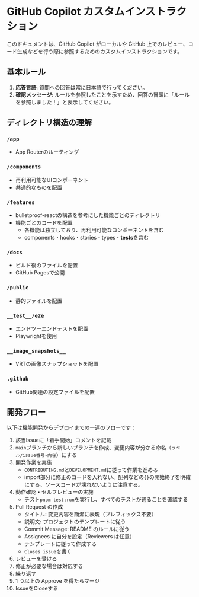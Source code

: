 # GitHub Copilot カスタムインストラクション

このドキュメントは、GitHub Copilot がローカルや GitHub 上でのレビュー、コード生成などを行う際に参照するためのカスタムインストラクションです。

## 基本ルール

1. **応答言語**: 質問への回答は常に日本語で行ってください。
2. **確認メッセージ**: ルールを参照したことを示すため、回答の冒頭に「ルールを参照しました！」と表示してください。

## ディレクトリ構造の理解

### `/app`

- App Routerのルーティング

### `/components`

- 再利用可能なUIコンポーネント
- 共通的なものを配置

### `/features`

- bulletproof-reactの構造を参考にした機能ごとのディレクトリ
- 機能ごとのコードを配置
  - 各機能は独立しており、再利用可能なコンポーネントを含む
  - components・hooks・stories・types・**tests**を含む

### `/docs`

- ビルド後のファイルを配置
- GitHub Pagesで公開

### `/public`

- 静的ファイルを配置

### `__test__/e2e`

- エンドツーエンドテストを配置
- Playwrightを使用

### `__image_snapshots__`

- VRTの画像スナップショットを配置

### `.github`

- GitHub関連の設定ファイルを配置

## 開発フロー

以下は機能開発からデプロイまでの一連のフローです：

1. 該当Issueに「着手開始」コメントを記載
2. `main`ブランチから新しいブランチを作成、変更内容が分かる命名（`ラベル/issue番号-内容`）にする
3. 開発作業を実施
   - `CONTRIBUTING.md`と`DEVELOPMENT.md`に従って作業を進める
   - import部分に修正のコードを入れない、配列などの`{}`の開始終了を明確にする、ソースコードが壊れないように注意する。
4. 動作確認・セルフレビューの実施
   - テスト`pnpm test:run`を実行し、すべてのテストが通ることを確認する
5. Pull Request の作成
   - タイトル: 変更内容を簡潔に表現（プレフィックス不要）
   - 説明文: プロジェクトのテンプレートに従う
   - Commit Message: README のルールに従う
   - Assignees に自分を設定（Reviewers は任意）
   - テンプレートに従って作成する
   - `Closes issue`を書く
6. レビューを受ける
7. 修正が必要な場合は対応する
8. 繰り返す
9. 1 つ以上の Approve を得たらマージ
10. IssueをCloseする
